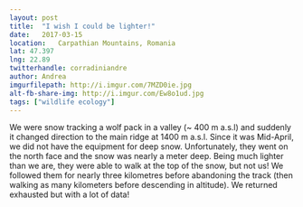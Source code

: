 ```yaml
---
layout: post
title:  "I wish I could be lighter!"
date:   2017-03-15
location: 	Carpathian Mountains, Romania
lat: 47.397
lng: 22.89
twitterhandle: corradiniandre
author: Andrea
imgurfilepath: http://i.imgur.com/7MZD0ie.jpg
alt-fb-share-img: http://i.imgur.com/Ew8o1ud.jpg
tags: ["wildlife ecology"]
---
```


We were snow tracking a wolf pack in a valley (~ 400 m a.s.l) and suddenly it changed direction to the main ridge at 1400 m a.s.l. Since it was Mid-April, we did not have the equipment for deep snow. Unfortunately, they went on the north face and the snow was nearly a meter deep. Being much lighter than we are, they were able to walk at the top of the snow, but not us! We followed them for nearly three kilometres before abandoning the track (then walking as many kilometers before descending in altitude). We returned exhausted but with a lot of data!